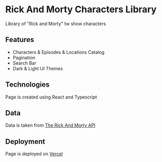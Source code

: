 # Rick And Morty Characters Library

Library of "Rick and Morty" tw show characters

## Features

* Characters & Episodes & Locations Catalog
* Pagination
* Search Bar
* Dark & Light UI Themes

## Technologies

Page is created using React and Typescript

## Data

Data is taken from [The Rick And Morty API](https://rickandmortyapi.com/)

## Deployment

Page is deployed on [Vercel](https://vercel.com/)
